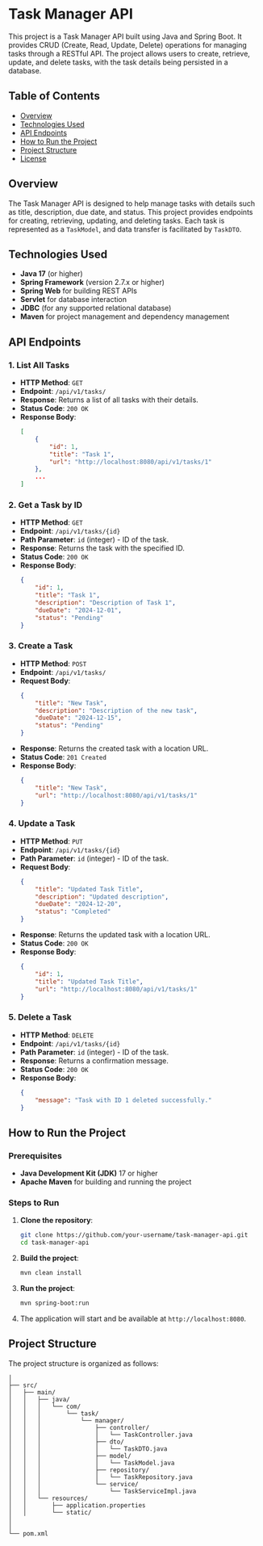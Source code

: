 # Task Manager API

This project is a Task Manager API built using Java and Spring Boot. It provides CRUD (Create, Read, Update, Delete) operations for managing tasks through a RESTful API. The project allows users to create, retrieve, update, and delete tasks, with the task details being persisted in a database.

## Table of Contents
- [Overview](#overview)
- [Technologies Used](#technologies-used)
- [API Endpoints](#api-endpoints)
- [How to Run the Project](#how-to-run-the-project)
- [Project Structure](#project-structure)
- [License](#license)

## Overview
The Task Manager API is designed to help manage tasks with details such as title, description, due date, and status. This project provides endpoints for creating, retrieving, updating, and deleting tasks. Each task is represented as a `TaskModel`, and data transfer is facilitated by `TaskDTO`.

## Technologies Used
- **Java 17** (or higher)
- **Spring Framework** (version 2.7.x or higher)
- **Spring Web** for building REST APIs
- **Servlet** for database interaction
- **JDBC** (for any supported relational database)
- **Maven** for project management and dependency management

## API Endpoints

### 1. List All Tasks
- **HTTP Method**: `GET`
- **Endpoint**: `/api/v1/tasks/`
- **Response**: Returns a list of all tasks with their details.
- **Status Code**: `200 OK`
- **Response Body**:
    ```json
    [
        {
            "id": 1,
            "title": "Task 1",
            "url": "http://localhost:8080/api/v1/tasks/1"
        },
        ...
    ]
    ```

### 2. Get a Task by ID
- **HTTP Method**: `GET`
- **Endpoint**: `/api/v1/tasks/{id}`
- **Path Parameter**: `id` (integer) - ID of the task.
- **Response**: Returns the task with the specified ID.
- **Status Code**: `200 OK`
- **Response Body**:
    ```json
    {
        "id": 1,
        "title": "Task 1",
        "description": "Description of Task 1",
        "dueDate": "2024-12-01",
        "status": "Pending"
    }
    ```

### 3. Create a Task
- **HTTP Method**: `POST`
- **Endpoint**: `/api/v1/tasks/`
- **Request Body**:
    ```json
    {
        "title": "New Task",
        "description": "Description of the new task",
        "dueDate": "2024-12-15",
        "status": "Pending"
    }
    ```
- **Response**: Returns the created task with a location URL.
- **Status Code**: `201 Created`
- **Response Body**:
    ```json
    {
        "title": "New Task",
        "url": "http://localhost:8080/api/v1/tasks/1"
    }
    ```

### 4. Update a Task
- **HTTP Method**: `PUT`
- **Endpoint**: `/api/v1/tasks/{id}`
- **Path Parameter**: `id` (integer) - ID of the task.
- **Request Body**:
    ```json
    {
        "title": "Updated Task Title",
        "description": "Updated description",
        "dueDate": "2024-12-20",
        "status": "Completed"
    }
    ```
- **Response**: Returns the updated task with a location URL.
- **Status Code**: `200 OK`
- **Response Body**:
    ```json
    {
        "id": 1,
        "title": "Updated Task Title",
        "url": "http://localhost:8080/api/v1/tasks/1"
    }
    ```

### 5. Delete a Task
- **HTTP Method**: `DELETE`
- **Endpoint**: `/api/v1/tasks/{id}`
- **Path Parameter**: `id` (integer) - ID of the task.
- **Response**: Returns a confirmation message.
- **Status Code**: `200 OK`
- **Response Body**:
    ```json
    {
        "message": "Task with ID 1 deleted successfully."
    }
    ```

## How to Run the Project

### Prerequisites
- **Java Development Kit (JDK)** 17 or higher
- **Apache Maven** for building and running the project

### Steps to Run
1. **Clone the repository**:
    ```bash
    git clone https://github.com/your-username/task-manager-api.git
    cd task-manager-api
    ```

2. **Build the project**:
    ```bash
    mvn clean install
    ```

3. **Run the project**:
    ```bash
    mvn spring-boot:run
    ```

4. The application will start and be available at `http://localhost:8080`.

## Project Structure
The project structure is organized as follows:
```
│
├── src/
│   ├── main/
│   │   ├── java/
│   │   │   └── com/
│   │   │       └── task/
│   │   │           └── manager/
│   │   │               ├── controller/
│   │   │               │   └── TaskController.java
│   │   │               ├── dto/
│   │   │               │   └── TaskDTO.java
│   │   │               ├── model/
│   │   │               │   └── TaskModel.java
│   │   │               ├── repository/
│   │   │               │   └── TaskRepository.java
│   │   │               └── service/
│   │   │                   └── TaskServiceImpl.java
│   │   └── resources/
│   │       ├── application.properties
│   │       └── static/
│   
│
└── pom.xml
```

